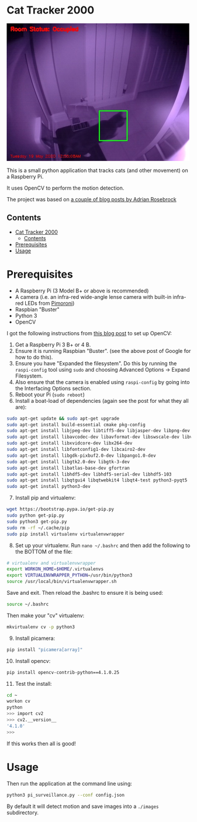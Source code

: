 # Cat Tracker 2000

![Cat tracker in action](./docs/cattracker-image.jpg)

This is a small python application that tracks cats (and other movement) on a Raspberry Pi.

It uses OpenCV to perform the motion detection.

The project was based on [a couple of blog posts by Adrian Rosebrock](https://www.pyimagesearch.com/2015/06/01/home-surveillance-and-motion-detection-with-the-raspberry-pi-python-and-opencv/)

## Contents
- [Cat Tracker 2000](#cat-tracker-2000)
  - [Contents](#contents)
- [Prerequisites](#prerequisites)
- [Usage](#usage)

# Prerequisites

* A Raspberry Pi (3 Model B+ or above is recommended)
* A camera (i.e. an infra-red wide-angle lense camera with built-in infra-red LEDs from [Pimoroni](https://shop.pimoroni.com/products/night-vision-camera-module-for-raspberry-pi?variant=12516582752339))
* Raspbian "Buster"
* Python 3
* OpenCV

I got the following instructions from [this blog post](https://www.pyimagesearch.com/2019/09/16/install-opencv-4-on-raspberry-pi-4-and-raspbian-buster/) to set up OpenCV:

1. Get a Raspberry Pi 3 B+ or 4 B.
2. Ensure it is running Raspbian "Buster".  (see the above post of Google for how to do this).
3. Ensure you have "Expanded the filesystem".  Do this by running the `raspi-config` tool using `sudo` and choosing Advanced Options -> Expand Filesystem.
4. Also ensure that the camera is enabled using `raspi-config` by going into the Interfacing Options section.
5. Reboot your Pi (`sudo reboot`)
6. Install a boat-load of dependencies (again see the post for what they all are):

```bash
sudo apt-get update && sudo apt-get upgrade
sudo apt-get install build-essential cmake pkg-config
sudo apt-get install libjpeg-dev libtiff5-dev libjasper-dev libpng-dev
sudo apt-get install libavcodec-dev libavformat-dev libswscale-dev libv4l-dev
sudo apt-get install libxvidcore-dev libx264-dev
sudo apt-get install libfontconfig1-dev libcairo2-dev
sudo apt-get install libgdk-pixbuf2.0-dev libpango1.0-dev
sudo apt-get install libgtk2.0-dev libgtk-3-dev
sudo apt-get install libatlas-base-dev gfortran
sudo apt-get install libhdf5-dev libhdf5-serial-dev libhdf5-103
sudo apt-get install libqtgui4 libqtwebkit4 libqt4-test python3-pyqt5
sudo apt-get install python3-dev
```

7. Install pip and virtualenv:

```bash
wget https://bootstrap.pypa.io/get-pip.py
sudo python get-pip.py
sudo python3 get-pip.py
sudo rm -rf ~/.cache/pip
sudo pip install virtualenv virtualenvwrapper
```

8. Set up your virtualenv.  Run `nano ~/.bashrc` and then add the following to the BOTTOM of the file:

```bash
# virtualenv and virtualenvwrapper
export WORKON_HOME=$HOME/.virtualenvs
export VIRTUALENVWRAPPER_PYTHON=/usr/bin/python3
source /usr/local/bin/virtualenvwrapper.sh
```
Save and exit.  Then reload the .bashrc to ensure it is being used:

```bash
source ~/.bashrc
```

Then make your "cv" virtualenv:

```bash
mkvirtualenv cv -p python3
```

9. Install picamera:

```bash
pip install "picamera[array]"
```

10. Install opencv:

```bash
pip install opencv-contrib-python==4.1.0.25
```

11. Test the install:

```bash
cd ~
workon cv
python
>>> import cv2
>>> cv2.__version__
'4.1.0'
>>>
```

If this works then all is good!

# Usage

Then run the application at the command line using:

```bash
python3 pi_surveillance.py --conf config.json
```

By default it will detect motion and save images into a `./images` subdirectory.